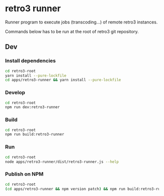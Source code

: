 # retro3 runner

Runner program to execute jobs (transcoding...) of remote retro3 instances.

Commands below has to be run at the root of retro3 git repository.

## Dev

### Install dependencies

```bash
cd retro3-root
yarn install --pure-lockfile
cd apps/retro3-runner && yarn install --pure-lockfile
```

### Develop

```bash
cd retro3-root
npm run dev:retro3-runner
```

### Build

```bash
cd retro3-root
npm run build:retro3-runner
```

### Run

```bash
cd retro3-root
node apps/retro3-runner/dist/retro3-runner.js --help
```

### Publish on NPM

```bash
cd retro3-root
(cd apps/retro3-runner && npm version patch) && npm run build:retro3-runner && (cd apps/retro3-runner && npm publish --access=public)
```
